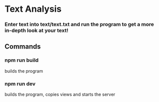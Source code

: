 # Text Analysis

### Enter text into text/text.txt and run the program to get a more in-depth look at your text!

## Commands

### npm run build

builds the program

### npm run dev

builds the program, copies views and starts the server
